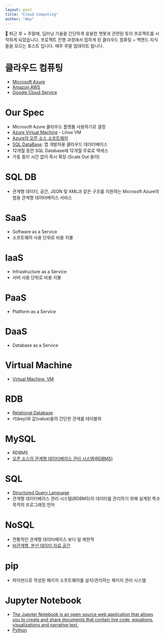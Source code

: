 ```yaml
---
layout: post
title: "Cloud Computing"
author: "Amy"
---
```


📝 퇴근 후 + 주말에, 딥러닝 기술을 간단하게 응용한 챗봇과 관련된 토이 프로젝트를 시작하게 되었습니다. 프로젝트 진행 과정에서 접하게 된 클라우드 컴퓨팅 + 백앤드 지식들을 모으는 포스트 입니다. 매주 주말 업데이트 됩니다.

# 클라우드 컴퓨팅 
- [Microsoft Azure](https://azure.microsoft.com/ko-kr/)
- [Amazon AWS]()
- [Google Cloud Service]()


# Our Spec
- Microsoft Azure 클라우드 플랫폼 사용하기로 결정
- [Azure Virtual Machine](https://azure.microsoft.com/ko-kr/services/virtual-machines/) - Linux VM
- [Azure의 오픈 소스 소프트웨어](https://azure.microsoft.com/ko-kr/overview/open-source/)
- [SQL DataBase](https://azure.microsoft.com/ko-kr/services/sql-database/): 앱 개발자용 클라우드 데이터베이스
- 12개월 동안 SQL Database에 12개월 무료로 액세스
- 가동 중지 시간 없이 즉시 확장 (Scale Out 용이)

# SQL DB
- 관계형 데이터, 공간, JSON 및 XML과 같은 구조를 지원하는 Microsoft Azure의 범용 관계형 데이터베이스 서비스

# SaaS
- Software as a Service
- 소프트웨어 사용 단위로 비용 지불

# IaaS
- Infrastructure as a Service
- 서버 사용 단위로 비용 지불

# PaaS 
- Platform as a Service

# DaaS
- Database as a Service

# Virtual Machine
- [Virtual Machine, VM](https://ko.wikipedia.org/wiki/가상_머신)


# RDB
- [Relational Database](https://ko.wikipedia.org/wiki/관계형_데이터베이스)
- 키(key)와 값(value)들의 간단한 관계를 테이블화

# MySQL
- RDBMS
- [오픈 소스의 관계형 데이터베이스 관리 시스템(RDBMS)](https://ko.wikipedia.org/wiki/MySQL)

# SQL
- [Structured Query Language](https://ko.wikipedia.org/wiki/SQL)
- 관계형 데이터베이스 관리 시스템(RDBMS)의 데이터를 관리하기 위해 설계된 특수 목적의 프로그래밍 언어

# NoSQL
- 전통적인 관계형 데이터베이스 보다 덜 제한적
- [비관계형, 분산 데이터 자료 공간](https://ko.wikipedia.org/wiki/NoSQL)

# pip
- 파이썬으로 작성된 패키지 소프트웨어를 설치/관리하는 패키지 관리 시스템 

# Jupyter Notebook
- [The Jupyter Notebook is an open-source web application that allows you to create and share documents that contain live code, equations, visualizations and narrative text.](http://jupyter.org)
- [Python](https://www.python.org)

